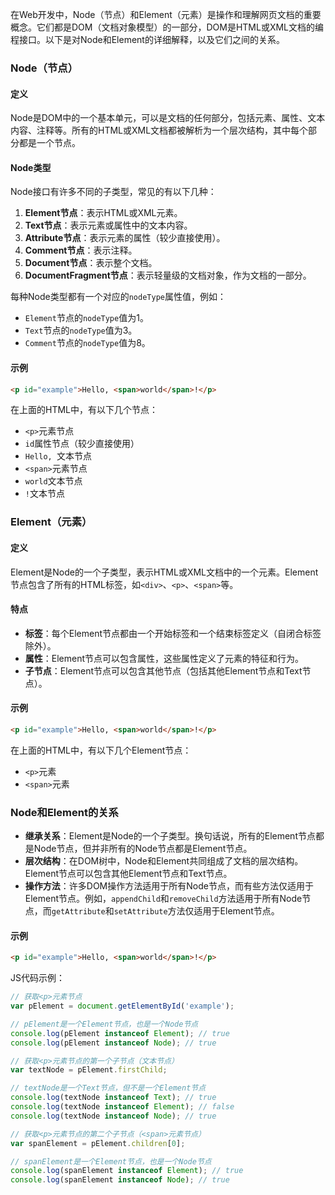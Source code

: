 在Web开发中，Node（节点）和Element（元素）是操作和理解网页文档的重要概念。它们都是DOM（文档对象模型）的一部分，DOM是HTML或XML文档的编程接口。以下是对Node和Element的详细解释，以及它们之间的关系。

### Node（节点）

#### 定义

Node是DOM中的一个基本单元，可以是文档的任何部分，包括元素、属性、文本内容、注释等。所有的HTML或XML文档都被解析为一个层次结构，其中每个部分都是一个节点。

#### Node类型

Node接口有许多不同的子类型，常见的有以下几种：

1. **Element节点**：表示HTML或XML元素。
2. **Text节点**：表示元素或属性中的文本内容。
3. **Attribute节点**：表示元素的属性（较少直接使用）。
4. **Comment节点**：表示注释。
5. **Document节点**：表示整个文档。
6. **DocumentFragment节点**：表示轻量级的文档对象，作为文档的一部分。

每种Node类型都有一个对应的`nodeType`属性值，例如：
- `Element`节点的`nodeType`值为1。
- `Text`节点的`nodeType`值为3。
- `Comment`节点的`nodeType`值为8。

#### 示例

```html
<p id="example">Hello, <span>world</span>!</p>
```

在上面的HTML中，有以下几个节点：
- `<p>`元素节点
- `id`属性节点（较少直接使用）
- `Hello, `文本节点
- `<span>`元素节点
- `world`文本节点
- `!`文本节点

### Element（元素）

#### 定义

Element是Node的一个子类型，表示HTML或XML文档中的一个元素。Element节点包含了所有的HTML标签，如`<div>`、`<p>`、`<span>`等。

#### 特点

- **标签**：每个Element节点都由一个开始标签和一个结束标签定义（自闭合标签除外）。
- **属性**：Element节点可以包含属性，这些属性定义了元素的特征和行为。
- **子节点**：Element节点可以包含其他节点（包括其他Element节点和Text节点）。

#### 示例

```html
<p id="example">Hello, <span>world</span>!</p>
```

在上面的HTML中，有以下几个Element节点：
- `<p>`元素
- `<span>`元素

### Node和Element的关系

- **继承关系**：Element是Node的一个子类型。换句话说，所有的Element节点都是Node节点，但并非所有的Node节点都是Element节点。
- **层次结构**：在DOM树中，Node和Element共同组成了文档的层次结构。Element节点可以包含其他Element节点和Text节点。
- **操作方法**：许多DOM操作方法适用于所有Node节点，而有些方法仅适用于Element节点。例如，`appendChild`和`removeChild`方法适用于所有Node节点，而`getAttribute`和`setAttribute`方法仅适用于Element节点。

#### 示例

```html
<p id="example">Hello, <span>world</span>!</p>
```

JS代码示例：

```javascript
// 获取<p>元素节点
var pElement = document.getElementById('example');

// pElement是一个Element节点，也是一个Node节点
console.log(pElement instanceof Element); // true
console.log(pElement instanceof Node); // true

// 获取<p>元素节点的第一个子节点（文本节点）
var textNode = pElement.firstChild;

// textNode是一个Text节点，但不是一个Element节点
console.log(textNode instanceof Text); // true
console.log(textNode instanceof Element); // false
console.log(textNode instanceof Node); // true

// 获取<p>元素节点的第二个子节点（<span>元素节点）
var spanElement = pElement.children[0];

// spanElement是一个Element节点，也是一个Node节点
console.log(spanElement instanceof Element); // true
console.log(spanElement instanceof Node); // true
```
